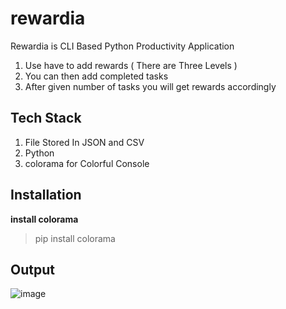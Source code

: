 # rewardia

Rewardia is CLI Based Python Productivity Application

1. Use have to add rewards ( There are Three Levels )
2. You can then add completed tasks
3. After given number of tasks you will get rewards accordingly

## Tech Stack

1. File Stored In JSON and CSV
2. Python
3. colorama for Colorful Console

## Installation

**install colorama**

> pip install colorama

## Output

![image](https://user-images.githubusercontent.com/91014156/183986970-de7ac505-8ae4-441e-a21d-ce2e4f644158.png)

